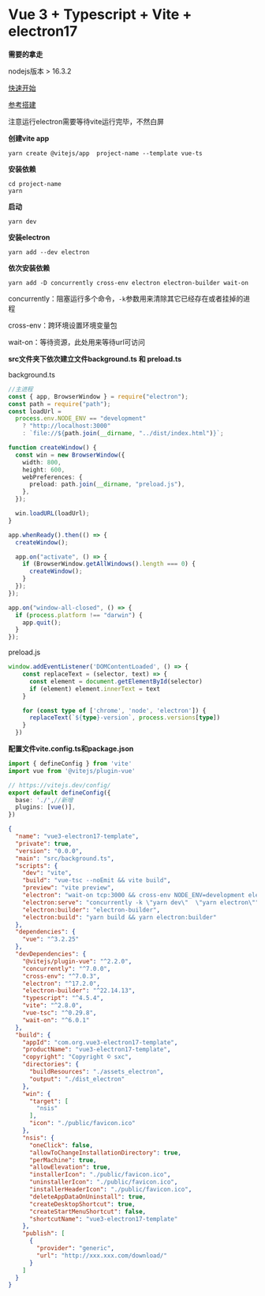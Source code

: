 # Vue 3 + Typescript + Vite + electron17
**需要的拿走**

nodejs版本 > 16.3.2

[快速开始](https://www.electronjs.org/zh/docs/latest/tutorial/quick-start)

[参考搭建](https://dev.to/brojenuel/vite-vue-3-electron-5h4ohttps://dev.to/brojenuel/vite-vue-3-electron-5h4o)

注意运行electron需要等待vite运行完毕，不然白屏

**创建vite app**

```
yarn create @vitejs/app  project-name --template vue-ts
```

**安装依赖**

```
cd project-name
yarn
```

**启动**

```
yarn dev
```

**安装electron**

```
yarn add --dev electron
```

**依次安装依赖**

```
yarn add -D concurrently cross-env electron electron-builder wait-on
```

concurrently：阻塞运行多个命令，`-k`参数用来清除其它已经存在或者挂掉的进程

cross-env：跨环境设置环境变量包

wait-on：等待资源，此处用来等待url可访问

**src文件夹下依次建立文件background.ts 和 preload.ts**

background.ts

```ts
//主进程
const { app, BrowserWindow } = require("electron");
const path = require("path");
const loadUrl =
  process.env.NODE_ENV == "development"
    ? "http://localhost:3000"
    : `file://${path.join(__dirname, "../dist/index.html")}`;

function createWindow() {
  const win = new BrowserWindow({
    width: 800,
    height: 600,
    webPreferences: {
      preload: path.join(__dirname, "preload.js"),
    },
  });

  win.loadURL(loadUrl);
}

app.whenReady().then(() => {
  createWindow();

  app.on("activate", () => {
    if (BrowserWindow.getAllWindows().length === 0) {
      createWindow();
    }
  });
});

app.on("window-all-closed", () => {
  if (process.platform !== "darwin") {
    app.quit();
  }
});

```

preload.js

```ts
window.addEventListener('DOMContentLoaded', () => {
    const replaceText = (selector, text) => {
      const element = document.getElementById(selector)
      if (element) element.innerText = text
    }

    for (const type of ['chrome', 'node', 'electron']) {
      replaceText(`${type}-version`, process.versions[type])
    }
  })
```

**配置文件vite.config.ts和package.json**

```ts
import { defineConfig } from 'vite'
import vue from '@vitejs/plugin-vue'

// https://vitejs.dev/config/
export default defineConfig({
  base: './',//新增
  plugins: [vue()],
})
```

```json
{
  "name": "vue3-electron17-template",
  "private": true,
  "version": "0.0.0",
  "main": "src/background.ts",
  "scripts": {
    "dev": "vite",
    "build": "vue-tsc --noEmit && vite build",
    "preview": "vite preview",
    "electron": "wait-on tcp:3000 && cross-env NODE_ENV=development electron .",
    "electron:serve": "concurrently -k \"yarn dev\"  \"yarn electron\"",
    "electron:builder": "electron-builder",
    "electron:build": "yarn build && yarn electron:builder"
  },
  "dependencies": {
    "vue": "^3.2.25"
  },
  "devDependencies": {
    "@vitejs/plugin-vue": "^2.2.0",
    "concurrently": "^7.0.0",
    "cross-env": "^7.0.3",
    "electron": "^17.2.0",
    "electron-builder": "^22.14.13",
    "typescript": "^4.5.4",
    "vite": "^2.8.0",
    "vue-tsc": "^0.29.8",
    "wait-on": "^6.0.1"
  },
  "build": {
    "appId": "com.org.vue3-electron17-template",
    "productName": "vue3-electron17-template",
    "copyright": "Copyright © sxc",
    "directories": {
      "buildResources": "./assets_electron",
      "output": "./dist_electron"
    },
    "win": {
      "target": [
        "nsis"
      ],
      "icon": "./public/favicon.ico"
    },
    "nsis": {
      "oneClick": false,
      "allowToChangeInstallationDirectory": true,
      "perMachine": true,
      "allowElevation": true,
      "installerIcon": "./public/favicon.ico",
      "uninstallerIcon": "./public/favicon.ico",
      "installerHeaderIcon": "./public/favicon.ico",
      "deleteAppDataOnUninstall": true,
      "createDesktopShortcut": true,
      "createStartMenuShortcut": false,
      "shortcutName": "vue3-electron17-template"
    },
    "publish": [
      {
        "provider": "generic",
        "url": "http://xxx.xxx.com/download/"
      }
    ]
  }
}
```